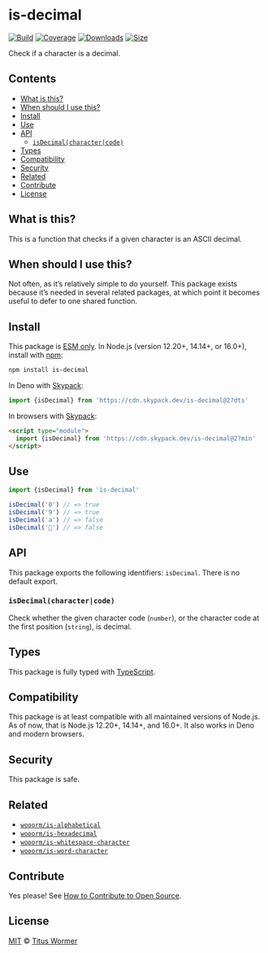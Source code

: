 # is-decimal

[![Build](https://github.com/wooorm/is-decimal/workflows/main/badge.svg)](https://github.com/wooorm/is-decimal/actions) [![Coverage](https://img.shields.io/codecov/c/github/wooorm/is-decimal.svg)](https://codecov.io/github/wooorm/is-decimal) [![Downloads](https://img.shields.io/npm/dm/is-decimal.svg)](https://www.npmjs.com/package/is-decimal) [![Size](https://img.shields.io/bundlephobia/minzip/is-decimal.svg)](https://bundlephobia.com/result?p=is-decimal)

Check if a character is a decimal.

## Contents

* [What is this?](./#what-is-this)
* [When should I use this?](./#when-should-i-use-this)
* [Install](./#install)
* [Use](./#use)
* [API](./#api)
  * [`isDecimal(character|code)`](./#isdecimalcharactercode)
* [Types](./#types)
* [Compatibility](./#compatibility)
* [Security](./#security)
* [Related](./#related)
* [Contribute](./#contribute)
* [License](./#license)

## What is this?

This is a function that checks if a given character is an ASCII decimal.

## When should I use this?

Not often, as it’s relatively simple to do yourself. This package exists because it’s needed in several related packages, at which point it becomes useful to defer to one shared function.

## Install

This package is [ESM only](https://gist.github.com/sindresorhus/a39789f98801d908bbc7ff3ecc99d99c). In Node.js (version 12.20+, 14.14+, or 16.0+), install with [npm](https://docs.npmjs.com/cli/install):

```sh
npm install is-decimal
```

In Deno with [Skypack](https://www.skypack.dev):

```js
import {isDecimal} from 'https://cdn.skypack.dev/is-decimal@2?dts'
```

In browsers with [Skypack](https://www.skypack.dev):

```html
<script type="module">
  import {isDecimal} from 'https://cdn.skypack.dev/is-decimal@2?min'
</script>
```

## Use

```js
import {isDecimal} from 'is-decimal'

isDecimal('0') // => true
isDecimal('9') // => true
isDecimal('a') // => false
isDecimal('💩') // => false
```

## API

This package exports the following identifiers: `isDecimal`. There is no default export.

### `isDecimal(character|code)`

Check whether the given character code (`number`), or the character code at the first position (`string`), is decimal.

## Types

This package is fully typed with [TypeScript](https://www.typescriptlang.org).

## Compatibility

This package is at least compatible with all maintained versions of Node.js. As of now, that is Node.js 12.20+, 14.14+, and 16.0+. It also works in Deno and modern browsers.

## Security

This package is safe.

## Related

* [`wooorm/is-alphabetical`](https://github.com/wooorm/is-alphabetical)
* [`wooorm/is-hexadecimal`](https://github.com/wooorm/is-hexadecimal)
* [`wooorm/is-whitespace-character`](https://github.com/wooorm/is-whitespace-character)
* [`wooorm/is-word-character`](https://github.com/wooorm/is-word-character)

## Contribute

Yes please! See [How to Contribute to Open Source](https://opensource.guide/how-to-contribute/).

## License

[MIT](license/) © [Titus Wormer](https://wooorm.com)
